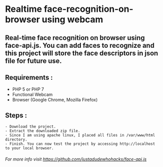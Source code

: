 # Realtime face-recognition-on-browser using webcam

## Real-time face recognition on browser using face-api.js. You can add faces to recognize and this project will store the face descriptors in json file for future use.

## Requirements : 
   - PHP 5 or PHP 7
   - Functional Webcam
   - Browser (Google Chrome, Mozilla Firefox)

## Steps :
  	- Download the project.
  	- Extract the downloaded zip file.
 	- Since I am using apache linux, I placed all files in /var/www/html directory.
  	- Finish. You can now test the project by accessing http://localhost to your local browser.



###### For more info visit https://github.com/justadudewhohacks/face-api.js
